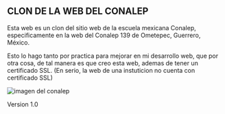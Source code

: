 ## CLON DE LA WEB DEL CONALEP

Esta web es un clon del sitio web de la escuela mexicana Conalep, especificamente en la web del Conalep 139 de Ometepec, Guerrero, México.

Esto lo hago tanto por practica para mejorar en mi desarrollo web, que por otra cosa, de tal manera es que creo esta web, ademas de tener un certificado SSL. (En serio, la web de una instuticion no cuenta con certificado SSL)

![imagen del conalep](https://enlacedelacosta.com.mx/wp-content/uploads/2020/07/conalep-logo.gif)

Version 1.0
